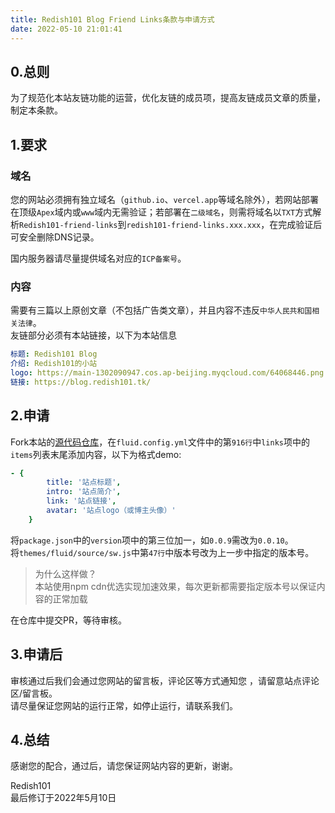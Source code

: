 ```yaml
---
title: Redish101 Blog Friend Links条款与申请方式
date: 2022-05-10 21:01:41
---
```


## 0.总则
为了规范化本站友链功能的运营，优化友链的成员项，提高友链成员文章的质量，制定本条款。

## 1.要求

### 域名
您的网站必须拥有独立域名（`github.io`、`vercel.app`等域名除外），若网站部署在顶级`Apex`域内或`www`域内无需验证；若部署在`二级域名`，则需将域名以`TXT`方式解析`Redish101-friend-links`到`redish101-friend-links.xxx.xxx`，在完成验证后可安全删除DNS记录。  

国内服务器请尽量提供域名对应的`ICP备案号`。

### 内容
需要有三篇以上原创文章（不包括广告类文章），并且内容不违反`中华人民共和国相关法律`。  
友链部分必须有本站链接，以下为本站信息
```yaml
标题: Redish101 Blog
介绍: Redish101的小站
logo: https://main-1302090947.cos.ap-beijing.myqcloud.com/64068446.png
链接: https://blog.redish101.tk/
```

## 2.申请
Fork本站的[源代码仓库](https://github.com/redish101/blog)，在`fluid.config.yml`文件中的第`916行`中`links`项中的`items`列表末尾添加内容，以下为格式demo:
```yaml
- {
        title: '站点标题',
        intro: '站点简介',
        link: '站点链接',
        avatar: '站点logo（或博主头像）'
    }
```
将`package.json`中的`version`项中的第三位加一，如`0.0.9`需改为`0.0.10`。  
将`themes/fluid/source/sw.js`中第`47行`中版本号改为上一步中指定的版本号。
> 为什么这样做？  
> 本站使用npm cdn优选实现加速效果，每次更新都需要指定版本号以保证内容的正常加载

在仓库中提交PR，等待审核。  

## 3.申请后
审核通过后我们会通过您网站的留言板，评论区等方式通知您 ，请留意站点评论区/留言板。  
请尽量保证您网站的运行正常，如停止运行，请联系我们。

## 4.总结
感谢您的配合，通过后，请您保证网站内容的更新，谢谢。

Redish101  
最后修订于2022年5月10日